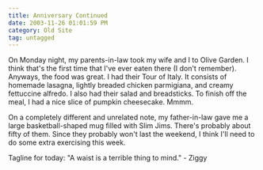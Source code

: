 ```yaml
---
title: Anniversary Continued
date: 2003-11-26 01:01:59 PM
category: Old Site
tag: untagged
---
```


On Monday night, my parents-in-law took my wife and I to Olive Garden. I think that's the first time that I've ever eaten there (I don't remember). Anyways, the food was great. I had their Tour of Italy. It consists of homemade lasagna, lightly breaded chicken parmigiana, and creamy fettuccine alfredo. I also had their salad and breadsticks. To finish off the meal, I had a nice slice of pumpkin cheesecake. Mmmm.

On a completely different and unrelated note, my father-in-law gave me a large basketball-shaped mug filled with Slim Jims. There's probably about fifty of them. Since they probably won't last the weekend, I think I'll need to do some extra exercising this week.

Tagline for today: "A waist is a terrible thing to mind." - Ziggy
